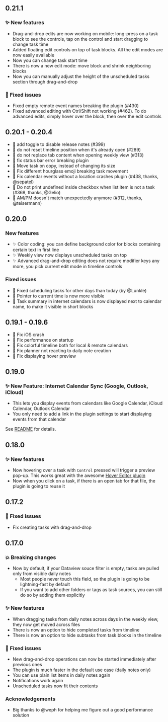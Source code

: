 ## 0.21.1

### ✨ New features

- Drag-and-drop edits are now working on mobile: long-press on a task block to see the controls, tap on the control and start dragging to change task time
- Added floating edit controls on top of task blocks. All the edit modes are now easily available
- Now you can change task start time
- There is now a new edit mode: move block and shrink neighboring blocks
- Now you can manually adjust the height of the unscheduled tasks section through drag-and-drop

### 🐞 Fixed issues

- Fixed empty remote event names breaking the plugin (#430)
- Fixed advanced editing with Ctrl/Shift not working (#462). To do advanced edits, simply hover over the block, then over the edit controls

## 0.20.1 - 0.20.4

- 🐞 add toggle to disable release notes (#399)
- 🐞 do not reset timeline position when it's already open (#289)
- 🐞 do not replace tab content when opening weekly view (#313)
- 🐞 fix status bar error breaking plugin
- 🐞 Move task on copy, instead of changing its size
- 🐞 Fix different hourglass emoji breaking task movement
- 🐞 Fix calendar events without a location crashes plugin (#438, thanks, @sepatel)
- 🐞 Do not print undefined inside checkbox when list item is not a task (#368, thanks, @Gelio)
- 🐞 AM/PM doesn't match unexpectedly anymore (#312, thanks, @teisermann)

## 0.20.0

### New features

- ✨ Color coding: you can define background color for blocks containing certain text in first line
- ✨ Weekly view now displays unscheduled tasks on top
- ✨ Advanced drag-and-drop editing does not require modifier keys any more, you pick current edit mode in timeline controls 

### Fixed issues

- 🐞 Fixed scheduling tasks for other days than today (by @Lunkle)
- 🐞 Pointer to current time is now more visible 
- 🐞 Task summary in internet calendars is now displayed next to calendar name, to make it visible in short blocks

## 0.19.1 - 0.19.6

- 🐞 Fix iOS crash
- 🐞 Fix performance on startup
- 🐞 Fix colorful timeline both for local & remote calendars
- 🐞 Fix planner not reacting to daily note creation
- 🐞 Fix displaying hover preview

## 0.19.0

### ✨ New Feature: Internet Calendar Sync (Google, Outlook, iCloud)

- This lets you display events from calendars like Google Calendar, iCloud Calendar, Outlook Calendar
- You only need to add a link in the plugin settings to start displaying events from that calendar

See [README](https://github.com/ivan-lednev/obsidian-day-planner?tab=readme-ov-file#showing-internet-calendars) for details.

## 0.18.0

### ✨ New features

- Now hovering over a task with `Control` pressed will trigger a preview pop-up. This works great with the awesome [Hover Editor plugin](https://github.com/nothingislost/obsidian-hover-editor)
- Now when you click on a task, if there is an open tab for that file, the plugin is going to reuse it

## 0.17.2

### 🐞 Fixed issues

- Fix creating tasks with drag-and-drop

## 0.17.0

### 💥 Breaking changes

- Now by default, if your Dataview souce filter is empty, tasks are pulled only from visible daily notes
  - Most people never touch this field, so the plugin is going to be lightning-fast by default
  - If you want to add other folders or tags as task sources, you can still do so by adding them explicitly

### ✨ New features

- When dragging tasks from daily notes across days in the weekly view, they now get moved across files
- There is now an option to hide completed tasks from timeline
- There is now an option to hide subtasks from task blocks in the timeline

### 🐞 Fixed issues

- New drag-and-drop operations can now be started immediately after previous ones
- The plugin is much faster in the default use case (daily notes only)
- You can use plain list items in daily notes again
- Notifications work again
- Unscheduled tasks now fit their contents

### Acknowledgements

- Big thanks to @weph for helping me figure out a good performance solution

